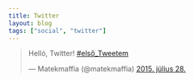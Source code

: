 ```yaml
---
title: Twitter
layout: blog
tags: ["social", "twitter"]
---
```


<blockquote class="twitter-tweet" lang="hu"><p lang="hu" dir="ltr">Helló, Twitter! <a href="https://twitter.com/hashtag/els%C5%91_Tweetem?src=hash">#első_Tweetem</a></p>&mdash; Matekmaffia (@matekmaffia) <a href="https://twitter.com/matekmaffia/status/626118791471063041">2015. július 28.</a></blockquote>
<script async src="//platform.twitter.com/widgets.js" charset="utf-8"></script>

